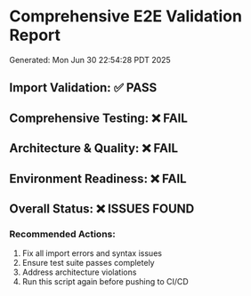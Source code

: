 # Comprehensive E2E Validation Report
Generated: Mon Jun 30 22:54:28 PDT 2025

## Import Validation: ✅ PASS

## Comprehensive Testing: ❌ FAIL

## Architecture & Quality: ❌ FAIL

## Environment Readiness: ❌ FAIL

## Overall Status: ❌ ISSUES FOUND

### Recommended Actions:
1. Fix all import errors and syntax issues
2. Ensure test suite passes completely
3. Address architecture violations
4. Run this script again before pushing to CI/CD
